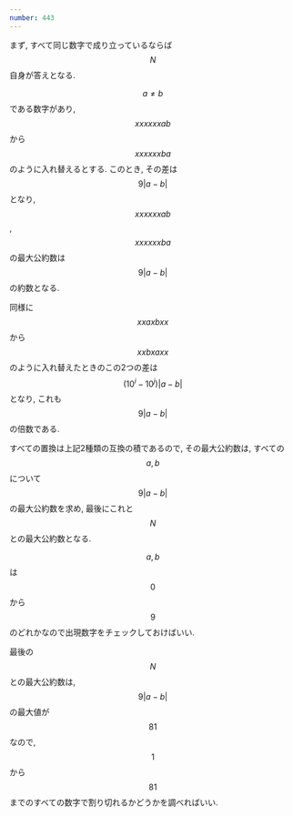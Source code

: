 ```yaml
---
number: 443
---
```

まず, すべて同じ数字で成り立っているならば $$ N $$ 自身が答えとなる.

$$ a \neq b $$ である数字があり, $$ xxxxxxab $$ から $$ xxxxxxba $$ のように入れ替えるとする. このとき, その差は $$ 9 \vert a-b \vert $$ となり, $$ xxxxxxab $$, $$ xxxxxxba $$ の最大公約数は $$ 9 \vert a-b \vert $$ の約数となる.

同様に $$ xxaxbxx $$ から $$ xxbxaxx $$ のように入れ替えたときのこの2つの差は $$ (10^i - 10^j) \vert a-b \vert $$ となり, これも $$ 9 \vert a-b \vert $$ の倍数である.

すべての置換は上記2種類の互換の積であるので, その最大公約数は, すべての $$ a, b $$ について $$ 9 \vert a-b \vert $$ の最大公約数を求め, 最後にこれと $$ N $$ との最大公約数となる.

$$ a, b $$ は $$ 0 $$ から $$ 9 $$ のどれかなので出現数字をチェックしておけばいい.

最後の $$ N $$ との最大公約数は, $$ 9 \vert a-b \vert $$ の最大値が $$ 81 $$ なので, $$ 1 $$ から $$ 81 $$ までのすべての数字で割り切れるかどうかを調べればいい.
